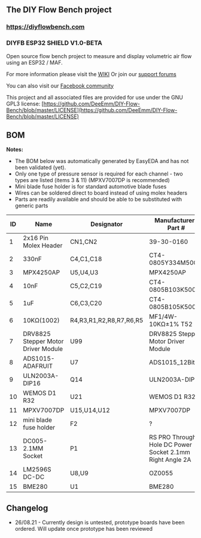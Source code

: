 ## The DIY Flow Bench project

### https://diyflowbench.com

### DIYFB ESP32 SHIELD V1.0-BETA

Open source flow bench project to measure and display volumetric air flow using an ESP32 / MAF.

For more information please visit the [WIKI](https://github.com/DeeEmm/DIY-Flow-Bench/wiki) Or join our [support forums](https://github.com/DeeEmm/DIY-Flow-Bench/discussions) 

You can also visit our [Facebook community](https://www.facebook.com/groups/diyflowbench/)

This project and all associated files are provided for use under the GNU GPL3 license:
[https://github.com/DeeEmm/DIY-Flow-Bench/blob/master/LICENSE](https://github.com/DeeEmm/DIY-Flow-Bench/blob/master/LICENSE)

## BOM

__Notes:__
- The BOM below was automatically generated by EasyEDA and has not been validated (yet). 
- Only one type of pressure sensor is required for each channel - two types are listed (items 3 & 11) (MPXV7007DP is recommended)
- Mini blade fuse holder is for standard automotive blade fuses
- Wires can be soldered direct to board instead of using molex headers
- Parts are readily available and should be able to be substituted with generic parts

|	ID	|	Name	|	Designator	|	Manufacturers Part #	|	QTY	|
|	---	|	---	|	---	|	---	|	---	|
|	1	|	2x16 Pin Molex Header	|	CN1,CN2	|	 39-30-0160	|	2	|
|	2	|	330nF	|	C4,C1,C18	|	CT4-0805Y334M500	|	3	|
|	3	|	MPX4250AP	|	U5,U4,U3	|	MPX4250AP	|	3	|
|	4	|	10nF	|	C5,C2,C19	|	CT4-0805B103K500F3	|	3	|
|	5	|	1uF	|	C6,C3,C20	|	CT4-0805B105K500F3	|	3	|
|	6	|	10KΩ(1002)	|	R4,R3,R1,R2,R8,R7,R6,R5	|	MF1/4W-10KΩ±1% T52	|	8	|
|	7	|	DRV8825 Stepper Motor Driver Module	|	U99	|	DRV8825 Stepper Motor Driver Module	|	1	|
|	8	|	ADS1015-ADAFRUIT	|	U7	|	ADS1015_12Bit	|	1	|
|	9	|	ULN2003A-DIP16	|	Q14	|	ULN2003A-DIP16	|	1	|
|	10	|	WEMOS D1 R32	|	U21	|	 WEMOS D1 R32	|	1	|
|	11	|	MPXV7007DP	|	U15,U14,U12	|	MPXV7007DP	|	3	|
|	12	|	mini blade fuse holder	|	F2	|	?	|	1	|
|	13	|	DC005-2.1MM Socket	|	P1	|	RS PRO Through Hole DC Power Socket 2.1mm Right Angle 2A	|	1	|
|	14	|	LM2596S DC-DC	|	U8,U9	|	OZ0055	|	2	|
|	15	|	BME280	|	U1	|	BME280	|	1	|![image](https://user-images.githubusercontent.com/3038710/131058356-85e4066b-1cef-4665-a530-2188620faac5.png)



## Changelog

- 26/08.21 - Currently design is untested, prototype boards have been ordered. Will update once prototype has been reviewed
